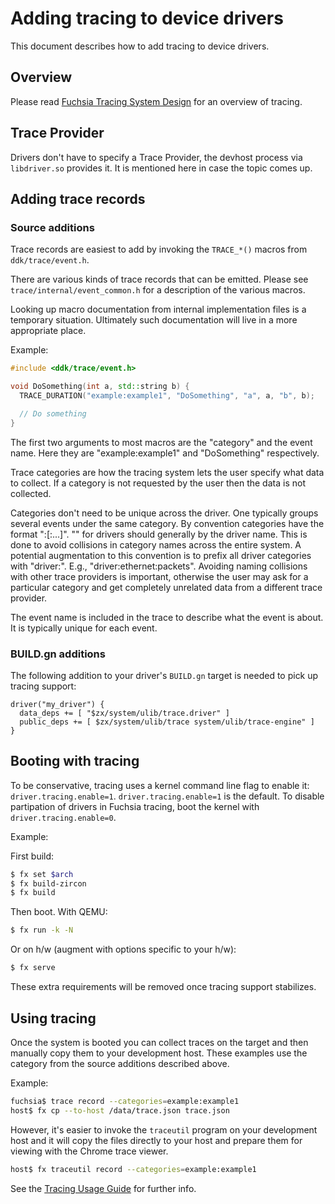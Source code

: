 # Adding tracing to device drivers

This document describes how to add tracing to device drivers.

## Overview

Please read [Fuchsia Tracing System Design](../../../docs/development/tracing/design.md)
for an overview of tracing.

## Trace Provider

Drivers don't have to specify a Trace Provider, the devhost process
via `libdriver.so` provides it. It is mentioned here in case the topic
comes up.

## Adding trace records

### Source additions

Trace records are easiest to add by invoking the `TRACE_*()` macros
from `ddk/trace/event.h`.

There are various kinds of trace records that can be emitted.
Please see `trace/internal/event_common.h` for a description
of the various macros.

Looking up macro documentation from internal implementation files
is a temporary situation. Ultimately such documentation will live
in a more appropriate place.

Example:

```c++
#include <ddk/trace/event.h>

void DoSomething(int a, std::string b) {
  TRACE_DURATION("example:example1", "DoSomething", "a", a, "b", b);

  // Do something
}
```

The first two arguments to most macros are the "category" and the
event name. Here they are "example:example1" and "DoSomething" respectively.

Trace categories are how the tracing system lets the user specify
what data to collect. If a category is not requested by the user
then the data is not collected.

Categories don't need to be unique across the driver.
One typically groups several events under the same category.
By convention categories have the format
"<provider-name>:<category-name>[:<subcategory1-name>...]".
"<provider-name>" for drivers should generally by the driver name.
This is done to avoid collisions in category names across the
entire system. A potential augmentation to this convention is to prefix
all driver categories with "driver:". E.g., "driver:ethernet:packets".
Avoiding naming collisions with other trace providers is important,
otherwise the user may ask for a particular category and get completely
unrelated data from a different trace provider.

The event name is included in the trace to describe what the event
is about. It is typically unique for each event.

### BUILD.gn additions

The following addition to your driver's `BUILD.gn` target is needed to
pick up tracing support:

```gn
driver("my_driver") {
  data_deps += [ "$zx/system/ulib/trace.driver" ]
  public_deps += [ $zx/system/ulib/trace system/ulib/trace-engine" ]
}
```

## Booting with tracing

To be conservative, tracing uses a kernel command line flag to enable it:
`driver.tracing.enable=1`.
`driver.tracing.enable=1` is the default. To disable partipation
of drivers in Fuchsia tracing, boot the kernel with `driver.tracing.enable=0`.

Example:

First build:

```sh
$ fx set $arch
$ fx build-zircon
$ fx build
```

Then boot. With QEMU:

```sh
$ fx run -k -N
```

Or on h/w (augment with options specific to your h/w):

```sh
$ fx serve
```

These extra requirements will be removed once tracing support stabilizes.

## Using tracing

Once the system is booted you can collect traces on the target and
then manually copy them to your development host.
These examples use the category from the source additions described above.

Example:

```sh
fuchsia$ trace record --categories=example:example1
host$ fx cp --to-host /data/trace.json trace.json
```

However, it's easier to invoke the `traceutil` program on your development
host and it will copy the files directly to your host and prepare them for
viewing with the Chrome trace viewer.

```sh
host$ fx traceutil record --categories=example:example1
```

See the [Tracing Usage Guide](../../../docs/development/tracing/tracing-usage-guide.md)
for further info.
